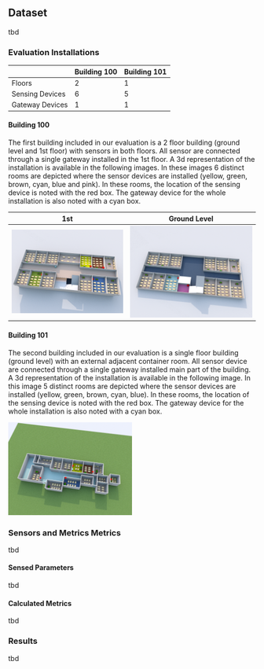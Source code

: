 ## Dataset

tbd


### Evaluation Installations


|  | Building 100 | Building 101 |
|---|---|---|
| Floors | 2 | 1 |
| Sensing Devices | 6 | 5 |
| Gateway Devices | 1 | 1 |

#### Building 100

The first building included in our evaluation is a 2 floor building (ground level and 1st floor) with sensors in both floors. All sensor are connected through a single gateway installed in the 1st floor. A 3d representation of the installation is available in the following images. In these images 6 distinct rooms are depicted where the sensor devices are installed (yellow, green, brown, cyan, blue and pink). In these rooms, the location of the sensing device is noted with the red box. The gateway device for the whole installation is also noted with a cyan box.

| 1st | Ground Level |
|---|---|
| <img src="/img/building100-level1.png" alt="building100 floor1" width="100%"/> | <img src="/img/building100-level0.png" alt="building100 floor0" width="100%"/> |


#### Building 101

The second building included in our evaluation is a single floor building (ground level) with an external adjacent container room. All sensor device are connected through a single gateway installed main part of the building. A 3d representation of the installation is available in the following image. In this image 5 distinct rooms are depicted where the sensor devices are installed (yellow, green, brown, cyan, blue). In these rooms, the location of the sensing device is noted with the red box. The gateway device for the whole installation is also noted with a cyan box.

<img src="/img/building101-level1.png" alt="building101 floor1" width="50%"/>

### Sensors and Metrics Metrics

tbd

#### Sensed Parameters

tbd

#### Calculated Metrics

tbd

### Results

tbd
